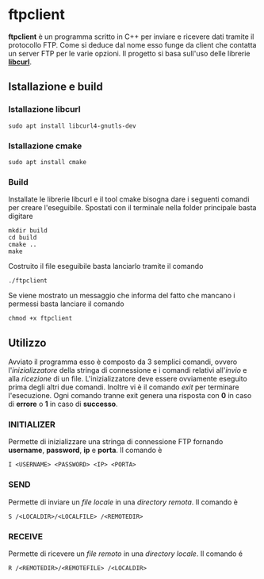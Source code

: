 # ftpclient

**ftpclient** è un programma scritto in C++ per inviare e ricevere dati tramite il protocollo FTP. 
Come si deduce dal nome esso funge da client che contatta un server FTP per le varie opzioni.
Il progetto si basa sull'uso delle librerie [**libcurl**](https://curl.se/libcurl/).

## Istallazione e build
### Istallazione libcurl
```
sudo apt install libcurl4-gnutls-dev
```
### Istallazione cmake
```
sudo apt install cmake
```
### Build
Installate le librerie libcurl e il tool cmake bisogna dare i seguenti comandi per creare l'eseguibile. Spostati con il terminale nella folder principale 
basta digitare 
```
mkdir build
cd build
cmake ..
make
```
Costruito il file eseguibile basta lanciarlo tramite il comando 
```
./ftpclient
```
Se viene mostrato un messaggio che informa del fatto che mancano i permessi basta lanciare il comando 
```
chmod +x ftpclient
```
## Utilizzo
Avviato il programma esso è composto da 3 semplici comandi, ovvero l'*inizializzatore* della stringa di connessione e i comandi relativi all'*invio* e alla 
*ricezione* di un file. L'inizializzatore deve essere ovviamente eseguito prima degli altri due comandi. Inoltre vi è il comando *exit* per terminare l'esecuzione.
Ogni comando tranne exit genera una risposta con **0** in caso di **errore** o **1** in caso di **successo**.
### INITIALIZER
Permette di inizializzare una stringa di connessione FTP fornando **username**, **password**, **ip** e **porta**. Il comando è 
```
I <USERNAME> <PASSWORD> <IP> <PORTA>
```
### SEND
Permette di inviare un *file* *locale* in una *directory* *remota*. Il comando è 
```
S /<LOCALDIR>/<LOCALFILE> /<REMOTEDIR>
```
### RECEIVE
Permette di ricevere un *file* *remoto* in una *directory* *locale*. Il comando é 
```
R /<REMOTEDIR>/<REMOTEFILE> /<LOCALDIR>
```
